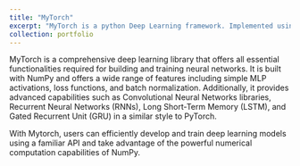 ```yaml
---
title: "MyTorch"
excerpt: "MyTorch is a python Deep Learning framework. Implemented using Numpy, the framework supports functionality for building and training deep learning networks. <br/><img src='/images/mytorch.webp'>"
collection: portfolio
---
```


MyTorch is a comprehensive deep learning library that offers all essential functionalities required for building and training neural networks. 
It is built with NumPy and offers a wide range of features including simple MLP activations, loss functions, and batch normalization. Additionally, it provides advanced capabilities such as Convolutional Neural Networks libraries, Recurrent Neural Networks (RNNs), Long Short-Term Memory (LSTM), and Gated Recurrent Unit (GRU) in a similar style to PyTorch. 

With Mytorch, users can efficiently develop and train deep learning models using a familiar API and take advantage of the powerful numerical computation capabilities of NumPy.